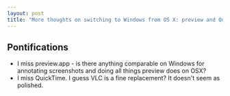 ```yaml
---
layout: post
title: "More thoughts on switching to Windows from OS X: preview and QuickTime replacements?"
---
```


## Pontifications
 
* I miss preview.app - is there anything comparable on Windows for annotating screenshots and doing all things preview does on OSX?
* I miss QuickTime. I guess VLC is a fine replacement? It doesn't seem as polished.
